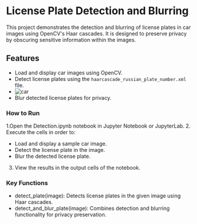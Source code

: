 # License Plate Detection and Blurring

This project demonstrates the detection and blurring of license plates in car images using OpenCV's Haar cascades. It is designed to preserve privacy by obscuring sensitive information within the images.

## Features

- Load and display car images using OpenCV.
- Detect license plates using the `haarcascade_russian_plate_number.xml` file.
- ![car](https://github.com/user-attachments/assets/c050a9ea-9e83-4a0c-a1ca-137aa0ae92fc)
- Blur detected license plates for privacy.

### How to Run
1.Open the Detection.ipynb notebook in Jupyter Notebook or JupyterLab.
2. Execute the cells in order to:
   - Load and display a sample car image.
   - Detect the license plate in the image.
   - Blur the detected license plate.
3. View the results in the output cells of the notebook.

### Key Functions
- detect_plate(image): Detects license plates in the given image using Haar cascades.
- detect_and_blur_plate(image): Combines detection and blurring functionality for privacy preservation.
